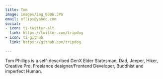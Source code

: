 ```yaml
---
title: Tom
image: images/img_0606.JPG
email: eflips@yahoo.com
social:
- icon: ti-twitter-alt
  link: https://twitter.com/tripdog
- icon: ti-github
  link: https://github.com/tripdog

---
```

Tom Phillips is a self-described GenX Elder Statesman, Dad, Jeeper, Hiker, Creative Pro, Freelance designer/Frontend Developer, Buddhist and imperfect Human.